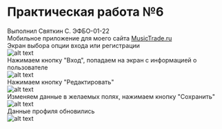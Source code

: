# Практическая работа №6
Выполнил Святкин С. ЭФБО-01-22
<br>
Мобильное приложение для моего сайта [MusicTrade.ru](https://github.com/sv022/MusicTrade/tree/main)
<br>
Экран выбора опции входа или регистрации
<br>
![alt text](assets/Image61.png)
<br>
Нажимаем кнопку "Вход", попадаем на экран с информацией о пользователе
<br>
![alt text](assets/Image62.png)
<br>
Нажимаем кнопку "Редактировать"
<br>
![alt text](assets/Image63.png)
<br>
Изменяем данные в желаемых полях, нажимаем кнопку "Сохранить"
<br>
![alt text](assets/Image64.png)
<br>
Данные профиля обновились
<br>
![alt text](assets/Image65.png)
<br>